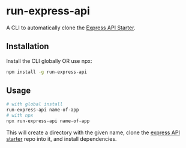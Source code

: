 # run-express-api

A CLI to automatically clone the [Express API Starter](https://github.com/homeranil/express-api-starter).

## Installation

Install the CLI globally OR use npx:

```sh
npm install -g run-express-api
```

## Usage

```sh
# with global install
run-express-api name-of-app
# with npx
npx run-express-api name-of-app
```

This will create a directory with the given name, clone the [express API starter](https://github.com/homeranil/express-api-starter) repo into it, and install dependencies.
